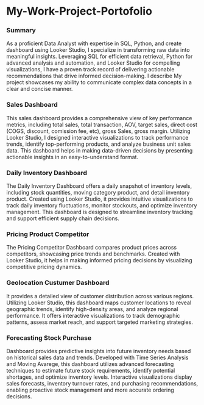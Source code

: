 # My-Work-Project-Portofolio

### Summary
As a proficient Data Analyst with expertise in SQL, Python, and create dashboard using Looker Studio, I specialize in transforming raw data into meaningful insights. Leveraging SQL for efficient data retrieval, Python for advanced analysis and automation, and Looker Studio for compelling visualizations, I have a proven track record of delivering actionable recommendations that drive informed decision-making. I describe My project showcases my ability to communicate complex data concepts in a clear and concise manner.

### Sales Dashboard
This sales dashboard provides a comprehensive view of key performance metrics, including total sales, total transaction, AOV, target sales, direct cost (COGS, discount, comission fee, etc), gross Sales, gross margin. Utilizing Looker Studio, I designed interactive visualizations to track performance trends, identify top-performing products, and analyze business unit sales data. This dashboard helps in making data-driven decisions by presenting actionable insights in an easy-to-understand format.

### Daily Inventory Dashboard
The Daily Inventory Dashboard offers a daily snapshot of inventory levels, including stock quantities, moving category product, and detail inventory product. Created using Looker Studio, it provides intuitive visualizations to track daily inventory fluctuations, monitor stockouts, and optimize inventory management. This dashboard is designed to streamline inventory tracking and support efficient supply chain decisions.

### Pricing Product Competitor
The Pricing Competitor Dashboard compares product prices across competitors, showcasing price trends and benchmarks. Created with Looker Studio, it helps in making informed pricing decisions by visualizing competitive pricing dynamics.

### Geolocation Custumer Dashboard
It provides a detailed view of customer distribution across various regions. Utilizing Looker Studio, this dashboard maps customer locations to reveal geographic trends, identify high-density areas, and analyze regional performance. It offers interactive visualizations to track demographic patterns, assess market reach, and support targeted marketing strategies.

### Forecasting Stock Purchase
Dashboard provides predictive insights into future inventory needs based on historical sales data and trends. Developed with Time Series Analysis and Moving Avarege, this dashboard utilizes advanced forecasting techniques to estimate future stock requirements, identify potential shortages, and optimize inventory levels. Interactive visualizations display sales forecasts, inventory turnover rates, and purchasing recommendations, enabling proactive stock management and more accurate ordering decisions.
